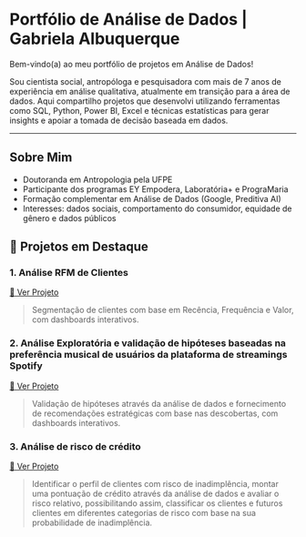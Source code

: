 # Portfólio de Análise de Dados | Gabriela Albuquerque

Bem-vindo(a) ao meu portfólio de projetos em Análise de Dados!  

Sou cientista social, antropóloga e pesquisadora com mais de 7 anos de experiência em análise qualitativa, atualmente em transição para a área de dados. Aqui compartilho projetos que desenvolvi utilizando ferramentas como SQL, Python, Power BI, Excel e técnicas estatísticas para gerar insights e apoiar a tomada de decisão baseada em dados.

---

## Sobre Mim

- Doutoranda em Antropologia pela UFPE
- Participante dos programas EY Empodera, Laboratória+ e PrograMaria
- Formação complementar em Análise de Dados (Google, Preditiva AI)
- Interesses: dados sociais, comportamento do consumidor, equidade de gênero e dados públicos


## 🌟 Projetos em Destaque

### 1. Análise RFM de Clientes
[🔗 Ver Projeto](https://github.com/gabrielacalbuquerque/segmentacaodados)
> Segmentação de clientes com base em Recência, Frequência e Valor, com dashboards interativos.

### 2. Análise Exploratória e validação de hipóteses baseadas na preferência musical de usuários da plataforma de streamings Spotify
[🔗 Ver Projeto](https://github.com/gabrielacalbuquerque/valid-hipoteses)
> Validação de hipóteses através da análise de dados e fornecimento de recomendações estratégicas com base nas descobertas, com dashboards interativos.


### 3. Análise de risco de crédito 
[🔗 Ver Projeto](https://github.com/gabrielacalbuquerque/analise-risco-credito/)
> Identificar o perfil de clientes com risco de inadimplência, montar uma pontuação de crédito através da análise de dados e avaliar o risco relativo, possibilitando assim, classificar os clientes e futuros clientes em diferentes categorias de risco com base na sua probabilidade de inadimplência.

